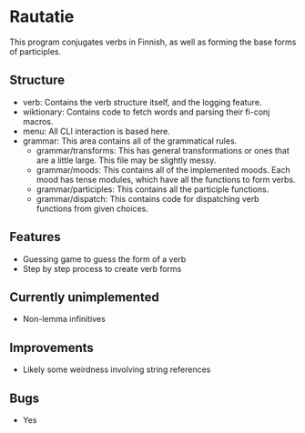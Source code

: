 # Rautatie

This program conjugates verbs in Finnish, as well as forming the base forms of participles.

## Structure
- verb: Contains the verb structure itself, and the logging feature.
- wiktionary: Contains code to fetch words and parsing their fi-conj macros.
- menu: All CLI interaction is based here.
- grammar: This area contains all of the grammatical rules.
    - grammar/transforms: This has general transformations or ones that are a little large. This file may be slightly messy.
    - grammar/moods: This contains all of the implemented moods. Each mood has tense modules, which have all the functions to form verbs.
    - grammar/participles: This contains all the participle functions.
    - grammar/dispatch: This contains code for dispatching verb functions from given choices.

## Features
- Guessing game to guess the form of a verb
- Step by step process to create verb forms

## Currently unimplemented
- Non-lemma infinitives

## Improvements
- Likely some weirdness involving string references

## Bugs
- Yes
